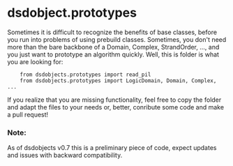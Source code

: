 # dsdobject.prototypes

Sometimes it is difficult to recognize the benefits of base classes, before you
run into problems of using prebuild classes. Sometimes, you don't need more
than the bare backbone of a Domain, Complex, StrandOrder, ..., and you just
want to prototype an algorithm quickly. Well, this is folder is what you are
looking for:

```
    from dsdobjects.prototypes import read_pil
    from dsdobjects.prototypes import LogicDomain, Domain, Complex, ...
```

If you realize that you are missing functionality, feel free to copy the folder
and adapt the files to your needs or, better, conribute some code and make a
pull request!

### Note: 
As of dsdobjects v0.7 this is a preliminary piece of code, expect updates and
issues with backward compatibility.
